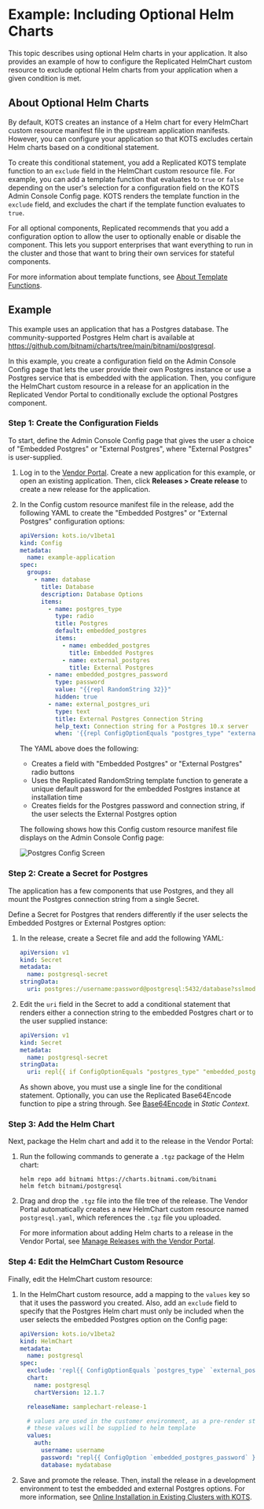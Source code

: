 # Example: Including Optional Helm Charts

This topic describes using optional Helm charts in your application. It also provides an example of how to configure the Replicated HelmChart custom resource to exclude optional Helm charts from your application when a given condition is met. 

## About Optional Helm Charts

By default, KOTS creates an instance of a Helm chart for every HelmChart custom resource manifest file in the upstream application manifests. However, you can configure your application so that KOTS excludes certain Helm charts based on a conditional statement. 

To create this conditional statement, you add a Replicated KOTS template function to an `exclude` field in the HelmChart custom resource file. For example, you can add a template function that evaluates to `true` or `false` depending on the user's selection for a configuration field on the KOTS Admin Console Config page.
KOTS renders the template function in the `exclude` field, and excludes the chart if the template function evaluates to `true`.

For all optional components, Replicated recommends that you add a configuration option to allow the user to optionally enable or disable the component.
This lets you support enterprises that want everything to run in the cluster and those that want to bring their own services for stateful components.

For more information about template functions, see [About Template Functions](/reference/template-functions-about).

## Example

This example uses an application that has a Postgres database.
The community-supported Postgres Helm chart is available at https://github.com/bitnami/charts/tree/main/bitnami/postgresql.

In this example, you create a configuration field on the Admin Console Config page that lets the user provide their own Postgres instance or use a Postgres service that is embedded with the application. Then, you configure the HelmChart custom resource in a release for an application in the Replicated Vendor Portal to conditionally exclude the optional Postgres component. 

### Step 1: Create the Configuration Fields

To start, define the Admin Console Config page that gives the user a choice of "Embedded Postgres" or "External Postgres", where "External Postgres" is user-supplied.

1. Log in to the [Vendor Portal](https://vendor.replicated.com). Create a new application for this example, or open an existing application. Then, click **Releases > Create release** to create a new release for the application.

1. In the Config custom resource manifest file in the release, add the following YAML to create the "Embedded Postgres" or "External Postgres" configuration options:

    ```yaml
    apiVersion: kots.io/v1beta1
    kind: Config
    metadata:
      name: example-application
    spec:
      groups:
        - name: database
          title: Database
          description: Database Options
          items:
            - name: postgres_type
              type: radio
              title: Postgres
              default: embedded_postgres
              items:
                - name: embedded_postgres
                  title: Embedded Postgres
                - name: external_postgres
                  title: External Postgres
            - name: embedded_postgres_password
              type: password
              value: "{{repl RandomString 32}}"
              hidden: true
            - name: external_postgres_uri
              type: text
              title: External Postgres Connection String
              help_text: Connection string for a Postgres 10.x server
              when: '{{repl ConfigOptionEquals "postgres_type" "external_postgres"}}'
    ```

    The YAML above does the following:
    * Creates a field with "Embedded Postgres" or "External Postgres" radio buttons
    * Uses the Replicated RandomString template function to generate a unique default password for the embedded Postgres instance at installation time
    * Creates fields for the Postgres password and connection string, if the user selects the External Postgres option

    The following shows how this Config custom resource manifest file displays on the Admin Console Config page:

    ![Postgres Config Screen](/images/postgres-config-screen.gif)

### Step 2: Create a Secret for Postgres

The application has a few components that use Postgres, and they all mount the Postgres connection string from a single Secret. 

Define a Secret for Postgres that renders differently if the user selects the Embedded Postgres or External Postgres option:

1. In the release, create a Secret file and add the following YAML:

    ```yaml
    apiVersion: v1
    kind: Secret
    metadata:
      name: postgresql-secret
    stringData:
      uri: postgres://username:password@postgresql:5432/database?sslmode=disable
    ```   

1. Edit the `uri` field in the Secret to add a conditional statement that renders either a connection string to the embedded Postgres chart or to the user supplied instance:

    ```yaml
    apiVersion: v1
    kind: Secret
    metadata:
      name: postgresql-secret
    stringData:
      uri: repl{{ if ConfigOptionEquals "postgres_type" "embedded_postgres" }}postgres://myapplication:repl{{ ConfigOption "embedded_postgres_password" }}@postgres:5432/mydatabase?sslmode=disablerepl{{ else }}repl{{ ConfigOption "external_postgres_uri" }}repl{{ end }}
    ```

    As shown above, you must use a single line for the conditional statement. Optionally, you can use the Replicated Base64Encode function to pipe a string through. See [Base64Encode](/reference/template-functions-static-context#base64encode) in _Static Context_.

### Step 3: Add the Helm Chart

Next, package the Helm chart and add it to the release in the Vendor Portal:

1. Run the following commands to generate a `.tgz` package of the Helm chart:

    ```
    helm repo add bitnami https://charts.bitnami.com/bitnami
    helm fetch bitnami/postgresql
    ```

1. Drag and drop the `.tgz` file into the file tree of the release. The Vendor Portal automatically creates a new HelmChart custom resource named `postgresql.yaml`, which references the `.tgz` file you uploaded.

    For more information about adding Helm charts to a release in the Vendor Portal, see [Manage Releases with the Vendor Portal](releases-creating-releases).

### Step 4: Edit the HelmChart Custom Resource

Finally, edit the HelmChart custom resource:

1. In the HelmChart custom resource, add a mapping to the `values` key so that it uses the password you created. Also, add an `exclude` field to specify that the Postgres Helm chart must only be included when the user selects the embedded Postgres option on the Config page:

    ```yaml
    apiVersion: kots.io/v1beta2
    kind: HelmChart
    metadata:
      name: postgresql
    spec:
      exclude: 'repl{{ ConfigOptionEquals `postgres_type` `external_postgres` }}'
      chart:
        name: postgresql
        chartVersion: 12.1.7

      releaseName: samplechart-release-1
    
      # values are used in the customer environment, as a pre-render step
      # these values will be supplied to helm template
      values:
        auth:
          username: username
          password: "repl{{ ConfigOption `embedded_postgres_password` }}"
          database: mydatabase
    ```

1. Save and promote the release. Then, install the release in a development environment to test the embedded and external Postgres options. For more information, see [Online Installation in Existing Clusters with KOTS](/enterprise/installing-existing-cluster).
